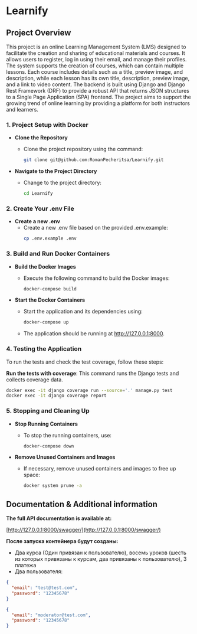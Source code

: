 # Learnify

## Project Overview

This project is an online Learning Management System (LMS) designed to facilitate the creation and sharing of educational materials and courses. It allows users to register, log in using their email, and manage their profiles. The system supports the creation of courses, which can contain multiple lessons. Each course includes details such as a title, preview image, and description, while each lesson has its own title, description, preview image, and a link to video content. The backend is built using Django and Django Rest Framework (DRF) to provide a robust API that returns JSON structures to a Single Page Application (SPA) frontend. The project aims to support the growing trend of online learning by providing a platform for both instructors and learners.

### 1. Project Setup with Docker

- **Clone the Repository**
  - Clone the project repository using the command:
    ```bash
    git clone git@github.com:RomanPecheritsa/Learnify.git
    ```

- **Navigate to the Project Directory**
  - Change to the project directory:
    ```bash
    cd Learnify
    ```
### 2. Create Your .env File

- **Create a new .env**
  - Create a new .env file based on the provided .env.example:
    ```bash
    cp .env.example .env
    ```

### 3. Build and Run Docker Containers

- **Build the Docker Images**
  - Execute the following command to build the Docker images:
    ```bash
    docker-compose build
    ```

- **Start the Docker Containers**
  - Start the application and its dependencies using:
    ```bash
    docker-compose up
    ```
  
  - The application should be running at http://127.0.0.1:8000.

### 4. Testing the Application

To run the tests and check the test coverage, follow these steps:

**Run the tests with coverage**:
   This command runs the Django tests and collects coverage data.

   ```bash
   docker exec -it django coverage run --source='.' manage.py test
   docker exec -it django coverage report
   ```

### 5. Stopping and Cleaning Up

- **Stop Running Containers**
  - To stop the running containers, use:
    ```bash
    docker-compose down
    ```

- **Remove Unused Containers and Images**
  - If necessary, remove unused containers and images to free up space:
    ```bash
    docker system prune -a
    ```
    
## Documentation & Additional information
**The full API documentation is available at:**

[http://127.0.0.1:8000/swagger/](http://127.0.0.1:8000/swagger/)

**После запуска контейнера будут созданы:**
- Два курса (Один привязан к пользователю), восемь уроков (шесть из которых привязаны к курсам, два привязаны к пользователю), 3 платежа
- Два пользователя:
```json
{
  "email": "test@test.com",
  "password": "12345678"
}
```
```json
{
  "email": "moderator@test.com",
  "password": "12345678"
}
```